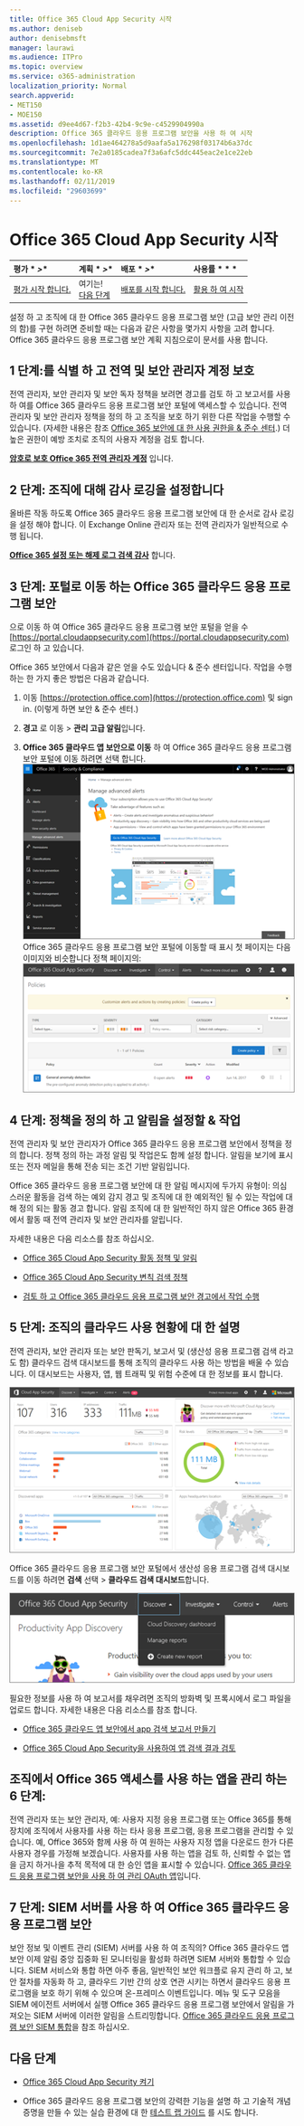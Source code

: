```yaml
---
title: Office 365 Cloud App Security 시작
ms.author: deniseb
author: denisebmsft
manager: laurawi
ms.audience: ITPro
ms.topic: overview
ms.service: o365-administration
localization_priority: Normal
search.appverid:
- MET150
- MOE150
ms.assetid: d9ee4d67-f2b3-42b4-9c9e-c4529904990a
description: Office 365 클라우드 응용 프로그램 보안을 사용 하 여 시작
ms.openlocfilehash: 1d1ae464278a5d9aafa5a176298f03174b6a37dc
ms.sourcegitcommit: 7e2a0185cadea7f3a6afc5ddc445eac2e1ce22eb
ms.translationtype: MT
ms.contentlocale: ko-KR
ms.lasthandoff: 02/11/2019
ms.locfileid: "29603699"
---
```

# <a name="get-ready-for-office-365-cloud-app-security"></a>Office 365 Cloud App Security 시작
  
|평가 * *\>**|계획 * *\>**|배포 * *\>**|사용률 * * *|
|:-----|:-----|:-----|:-----|
|[평가 시작 합니다.](office-365-cas-overview.md) <br/> |여기는!  <br/> [다음 단계](turn-on-office-365-cas.md) <br/> |[배포를 시작 합니다.](turn-on-office-365-cas.md) <br/> |[활용 하 여 시작](utilization-activities-for-ocas.md) <br/> |
   
설정 하 고 조직에 대 한 Office 365 클라우드 응용 프로그램 보안 (고급 보안 관리 이전의 함)를 구현 하려면 준비할 때는 다음과 같은 사항을 몇가지 사항을 고려 합니다. Office 365 클라우드 응용 프로그램 보안 계획 지침으로이 문서를 사용 합니다.
    
## <a name="step-1-identify-and-protect-your-global-and-security-administrator-accounts"></a>1 단계:를 식별 하 고 전역 및 보안 관리자 계정 보호

전역 관리자, 보안 관리자 및 보안 독자 정책을 보려면 경고를 검토 하 고 보고서를 사용 하 여를 Office 365 클라우드 응용 프로그램 보안 포털에 액세스할 수 있습니다. 전역 관리자 및 보안 관리자 정책을 정의 하 고 조직을 보호 하기 위한 다른 작업을 수행할 수 있습니다. (자세한 내용은 참조 [Office 365 보안에 대 한 사용 권한을 &amp; 준수 센터](permissions-in-the-security-and-compliance-center.md).) 더 높은 권한이 예방 조치로 조직의 사용자 계정을 검토 합니다. 
  
 **[암호로 보호 Office 365 전역 관리자 계정](https://docs.microsoft.com/office365/enterprise/protect-your-global-administrator-accounts)** 입니다. 
  
## <a name="step-2-turn-on-audit-logging-for-your-organization"></a>2 단계: 조직에 대해 감사 로깅을 설정합니다

올바른 작동 하도록 Office 365 클라우드 응용 프로그램 보안에 대 한 순서로 감사 로깅을 설정 해야 합니다. 이 Exchange Online 관리자 또는 전역 관리자가 일반적으로 수행 됩니다.
  
 **[Office 365 설정 또는 해제 로그 검색 감사](turn-audit-log-search-on-or-off.md)** 합니다. 
  
## <a name="step-3-go-to-the-office-365-cloud-app-security-portal"></a>3 단계: 포털로 이동 하는 Office 365 클라우드 응용 프로그램 보안

으로 이동 하 여 Office 365 클라우드 응용 프로그램 보안 포털을 얻을 수 [https://portal.cloudappsecurity.com](https://portal.cloudappsecurity.com) 로그인 하 고 있습니다. 

Office 365 보안에서 다음과 같은 얻을 수도 있습니다 &amp; 준수 센터입니다. 작업을 수행 하는 한 가지 좋은 방법은 다음과 같습니다.

1. 이동 [https://protection.office.com](https://protection.office.com) 및 sign in. (이렇게 하면 보안 &amp; 준수 센터.)
    
2. **경고** 로 이동 \> **관리 고급 알림**입니다.
    
3. **Office 365 클라우드 앱 보안으로 이동** 하 여 Office 365 클라우드 응용 프로그램 보안 포털에 이동 하려면 선택 합니다.<br> ![Office 365 클라우드 앱 보안으로 이동 하려면 고급 알림 관리를 선택 합니다.](media/958632d4-03e3-4ade-8e22-d5509db6fca7.png)<br>Office 365 클라우드 응용 프로그램 보안 포털에 이동할 때 표시 첫 페이지는 다음 이미지와 비슷합니다 정책 페이지의:<br>![정책 페이지로 시작 하 여 Office 365 클라우드 응용 프로그램 보안 포털에 이동할 때](media/5cb8833c-4e08-438c-bab3-91b5106f6f3f.png)<br>
  
## <a name="step-4-define-policies-and-set-up-alerts-amp-actions"></a>4 단계: 정책을 정의 하 고 알림을 설정할 &amp; 작업

전역 관리자 및 보안 관리자가 Office 365 클라우드 응용 프로그램 보안에서 정책을 정의 합니다. 정책 정의 하는 과정 알림 및 작업은도 함께 설정 합니다. 알림을 보기에 표시 또는 전자 메일을 통해 전송 되는 조건 기반 알림입니다. 
  
Office 365 클라우드 응용 프로그램 보안에 대 한 알림 메시지에 두가지 유형이: 의심 스러운 활동을 검색 하는 예외 감지 경고 및 조직에 대 한 예외적인 될 수 있는 작업에 대해 정의 되는 활동 경고 합니다. 알림 조직에 대 한 일반적인 하지 않은 Office 365 환경에서 활동 때 전역 관리자 및 보안 관리자를 알립니다.
  
자세한 내용은 다음 리소스를 참조 하십시오.
  
- [Office 365 Cloud App Security 활동 정책 및 알림](activity-policies-and-alerts.md)
    
- [Office 365 Cloud App Security 변칙 검색 정책](anomaly-detection-policies-in-ocas.md)
    
- [검토 하 고 Office 365 클라우드 응용 프로그램 보안 경고에서 작업 수행](review-office-365-cas-alerts.md)
    
## <a name="step-5-learn-about-your-organizations-cloud-usage"></a>5 단계: 조직의 클라우드 사용 현황에 대 한 설명

전역 관리자, 보안 관리자 또는 보안 판독기, 보고서 및 (생산성 응용 프로그램 검색 라고도 함) 클라우드 검색 대시보드를 통해 조직의 클라우드 사용 하는 방법을 배울 수 있습니다. 이 대시보드는 사용자, 앱, 웹 트래픽 및 위험 수준에 대 한 정보를 표시 합니다.
  
![Office 365 CAS 포털에서 검색을 선택 \> 클라우드 검색 대시보드](media/61269290-fd82-4d4b-8045-aea1ebc82287.png)
  
Office 365 클라우드 응용 프로그램 보안 포털에서 생산성 응용 프로그램 검색 대시보드를 이동 하려면 **검색** 선택 \> **클라우드 검색 대시보드**합니다.
  
![Office 365 CAS 포털에서 검색을 선택](media/73b5299f-94b5-49dd-a00f-154d188eb2c5.png)
  
필요한 정보를 사용 하 여 보고서를 채우려면 조직의 방화벽 및 프록시에서 로그 파일을 업로드 합니다. 자세한 내용은 다음 리소스를 참조 합니다.
  
- [Office 365 클라우드 앱 보안에서 app 검색 보고서 만들기](create-app-discovery-reports-in-ocas.md)
    
- [Office 365 Cloud App Security을 사용하여 앱 검색 결과 검토](review-app-discovery-findings-in-ocas.md)
    
## <a name="step-6-manage-apps-that-your-organization-is-using-to-access-office-365"></a>조직에서 Office 365 액세스를 사용 하는 앱을 관리 하는 6 단계:

전역 관리자 또는 보안 관리자, 예: 사용자 지정 응용 프로그램 또는 Office 365를 통해 장치에 조직에서 사용자를 사용 하는 타사 응용 프로그램, 응용 프로그램을 관리할 수 있습니다. 예, Office 365와 함께 사용 하 여 원하는 사용자 지정 앱을 다운로드 한가 다른 사용자 경우를 가정해 보겠습니다. 사용자를 사용 하는 앱을 검토 하, 신뢰할 수 없는 앱을 금지 하거나을 추적 목적에 대 한 승인 앱을 표시할 수 있습니다. [Office 365 클라우드 응용 프로그램 보안을 사용 하 여 관리 OAuth 앱](manage-app-permissions-in-ocas.md)입니다.
  
## <a name="step-7-use-your-siem-server-with-office-365-cloud-app-security"></a>7 단계: SIEM 서버를 사용 하 여 Office 365 클라우드 응용 프로그램 보안

보안 정보 및 이벤트 관리 (SIEM) 서버를 사용 하 여 조직의? Office 365 클라우드 앱 보안 이제 알림 중앙 집중화 된 모니터링을 활성화 하려면 SIEM 서버와 통합할 수 있습니다. SIEM 서비스와 통합 하면 아주 좋음, 일반적인 보안 워크플로 유지 관리 하 고, 보안 절차를 자동화 하 고, 클라우드 기반 간의 상호 연관 시키는 하면서 클라우드 응용 프로그램을 보호 하기 위해 수 있으며 온-프레미스 이벤트입니다. 메뉴 및 도구 모음을 SIEM 에이전트 서버에서 실행 Office 365 클라우드 응용 프로그램 보안에서 알림을 가져오는 SIEM 서버에 이러한 알림을 스트리밍합니다. [Office 365 클라우드 응용 프로그램 보안 SIEM 통합](integrate-your-siem-server-with-office-365-cas.md)을 참조 하십시오.
  
## <a name="next-steps"></a>다음 단계

- [Office 365 Cloud App Security 켜기](turn-on-office-365-cas.md)
    
- Office 365 클라우드 응용 프로그램 보안의 강력한 기능을 설명 하 고 기술적 개념 증명을 만들 수 있는 실습 환경에 대 한 [테스트 랩 가이드](https://docs.microsoft.com/office365/enterprise/cloud-app-security-for-your-office-365-dev-test-environment) 를 시도 합니다. 
    

